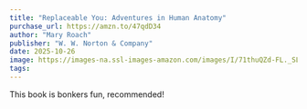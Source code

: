 ```yaml
---
title: "Replaceable You: Adventures in Human Anatomy"
purchase_url: https://amzn.to/47qdD34
author: "Mary Roach"
publisher: "W. W. Norton & Company"
date: 2025-10-26
image: https://images-na.ssl-images-amazon.com/images/I/71thuQZd-FL._SL75_.jpg
tags:
---
```


This book is bonkers fun, recommended!
